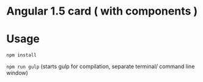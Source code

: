 # Angular 1.5 card ( with components )


# Usage

`npm install`

`npm run gulp` (starts gulp for compilation, separate terminal/ command line window)

